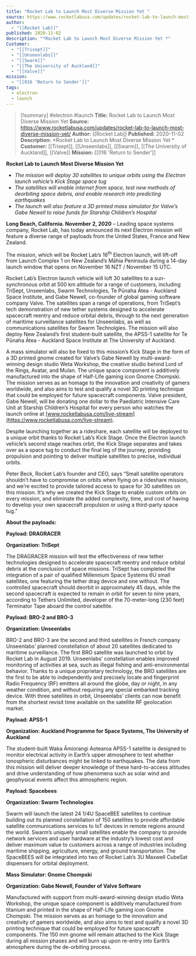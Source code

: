 ```yaml
---
title: "Rocket Lab to Launch Most Diverse Mission Yet "
source: https://www.rocketlabusa.com/updates/rocket-lab-to-launch-most-diverse-mission-yet/
author:
  - "[[Rocket Lab]]"
published: 2020-11-02
description: "*Rocket Lab to Launch Most Diverse Mission Yet *"
Customer:
  - "[[Trisept]]"
  - "[[Unseenlabs]]"
  - "[[Swarm]]"
  - "[[The University of Auckland]]"
  - "[[Valve]]"
mission:
  - "[[016 'Return to Sender']]"
tags:
  - electron
  - launch
---
```

>[!summary]
#electron #launch
**Title:** Rocket Lab to Launch Most Diverse Mission Yet 
**Source:** https://www.rocketlabusa.com/updates/rocket-lab-to-launch-most-diverse-mission-yet/
**Author:** [[Rocket Lab]]
**Published:** 2020-11-02
**Description:** *Rocket Lab to Launch Most Diverse Mission Yet *
**Customer:** [[Trisept]], [[Unseenlabs]], [[Swarm]], [[The University of Auckland]], [[Valve]]
**Mission:** [[016 'Return to Sender']]

**Rocket Lab to Launch Most Diverse Mission Yet** 

- *The mission will deploy 30 satellites to unique orbits using the Electron launch vehicle’s Kick Stage space tug*
- *The satellites will enable internet from space, test new methods of deorbiting space debris, and enable research into predicting earthquakes*
- *The launch will also feature a 3D printed mass simulator for Valve’s Gabe Newell to raise funds for Starship Children’s Hospital*

**Long Beach, California. November 2, 2020** – Leading space systems company, Rocket Lab, has today announced its next Electron mission will feature a diverse range of payloads from the United States, France and New Zealand.

The mission, which will be Rocket Lab’s 16<sup>th</sup> Electron launch, will lift-off from Launch Complex 1 on New Zealand’s Māhia Peninsula during a 14-day launch window that opens on November 16 NZT / November 15 UTC. 

Rocket Lab’s Electron launch vehicle will loft 30 satellites to a sun-synchronous orbit at 500 km altitude for a range of customers, including TriSept, Unseenlabs, Swarm Technologies, Te Pūnaha Ātea - Auckland Space Institute, and Gabe Newell, co-founder of global gaming software company Valve. The satellites span a range of operations, from TriSept’s tech demonstration of new tether systems designed to accelerate spacecraft reentry and reduce orbital debris, through to the next generation of maritime surveillance satellites for Unseenlabs, as well as communications satellites for Swarm Technolgies. The mission will also deploy New Zealand’s first student-built satellite, the APSS-1 satellite for Te Pūnaha Ātea - Auckland Space Institute at The University of Auckland.

A mass simulator will also be fixed to this mission’s Kick Stage in the form of a 3D printed gnome created for Valve’s Gabe Newell by multi-award-winning design studio Weta Workshop, the creative studio behind Lord of the Rings, Avatar, and Mulan. The unique space component is additively manufactured into the shape of Half-Life gaming icon Gnome Chompski. The mission serves as an homage to the innovation and creativity of gamers worldwide, and also aims to test and qualify a novel 3D printing technique that could be employed for future spacecraft components. Valve president, Gabe Newell, will be donating one dollar to the Paediatric Intensive Care Unit at Starship Children’s Hospital for every person who watches the launch online at [www.rocketlabusa.com/live-stream](https://www.rocketlabusa.com/live-stream).

Despite launching together as a rideshare, each satellite will be deployed to a unique orbit thanks to Rocket Lab’s Kick Stage. Once the Electron launch vehicle’s second stage reaches orbit, the Kick Stage separates and takes over as a space tug to conduct the final leg of the journey, providing propulsion and pointing to deliver multiple satellites to precise, individual orbits.

Peter Beck, Rocket Lab’s founder and CEO, says “Small satellite operators shouldn’t have to compromise on orbits when flying on a rideshare mission, and we’re excited to provide tailored access to space for 30 satellites on this mission. It’s why we created the Kick Stage to enable custom orbits on every mission, and eliminate the added complexity, time, and cost of having to develop your own spacecraft propulsion or using a third-party space tug.”

**About the payloads:**

**Payload: DRAGRACER**

**Organization: TriSept**

The DRAGRACER mission will test the effectiveness of new tether technologies designed to accelerate spacecraft reentry and reduce orbital debris at the conclusion of space missions. TriSept has completed the integration of a pair of qualified Millennium Space Systems 6U small satellites, one featuring the tether drag device and one without. The controlled spacecraft should deorbit in approximately 45 days, while the second spacecraft is expected to remain in orbit for seven to nine years, according to Tethers Unlimited, developer of the 70-meter-long (230 feet) Terminator Tape aboard the control satellite.

**Payload: BRO-2 and BRO-3**

**Organization: Unseenlabs**

BRO-2 and BRO-3 are the second and third satellites in French company Unseenlabs’ planned constellation of about 20 satellites dedicated to maritime surveillance. The first BRO satellite was launched to orbit by Rocket Lab in August 2019. Unseenlabs’ constellation enables improved monitoring of activities at sea, such as illegal fishing and anti-environmental behavior. Thanks to a unique proprietary technology, the BRO satellites are the first to be able to independently and precisely locate and fingerprint Radio Frequency (RF) emitters all around the globe, day or night, in any weather condition, and without requiring any special embarked tracking device. With three satellites in orbit, Unseenlabs’ clients can now benefit from the shortest revisit time available on the satellite RF geolocation market.

**Payload: APSS-1**

**Organization: Auckland Programme for Space Systems, The University of Auckland**

The student-built Waka Āmiorangi Aotearoa APSS-1 satellite is designed to monitor electrical activity in Earth’s upper atmosphere to test whether ionospheric disturbances might be linked to earthquakes. The data from this mission will deliver deeper knowledge of these hard-to-access altitudes and drive understanding of how phenomena such as solar wind and geophysical events affect this atmospheric region.

**Payload: Spacebees**

**Organization: Swarm Technologies**

Swarm will launch the latest 24 1/4U SpaceBEE satellites to continue building out its planned constellation of 150 satellites to provide affordable satellite communications services to IoT devices in remote regions around the world. Swarm’s uniquely small satellites enable the company to provide network services and user hardware at the industry’s lowest cost and deliver maximum value to customers across a range of industries including maritime shipping, agriculture, energy, and ground transportation. The SpaceBEES will be integrated into two of Rocket Lab’s 3U Maxwell CubeSat dispensers for orbital deployment.

**Mass Simulator: Gnome Chompski**

**Organization: Gabe Newell, Founder of Valve Software**

Manufactured with support from multi-award-winning design studio Weta Workshop, the unique space component is additively manufactured from titanium and printed in the shape of Half-Life gaming icon Gnome Chompski. The mission serves as an homage to the innovation and creativity of gamers worldwide, and also aims to test and qualify a novel 3D printing technique that could be employed for future spacecraft components. The 150 mm gnome will remain attached to the Kick Stage during all mission phases and will burn up upon re-entry into Earth’s atmosphere during the de-orbiting process.